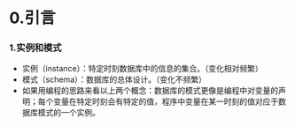 # 0.引言

### 1.实例和模式

* 实例（instance）：特定时刻数据库中的信息的集合。（变化相对频繁）
* 模式（schema）：数据库的总体设计。（变化不频繁）
* 如果用编程的思路来看以上两个概念：数据库的模式更像是编程中对变量的声明；每个变量在特定时刻会有特定的值，程序中变量在某一时刻的值对应于数据库模式的一个实例。